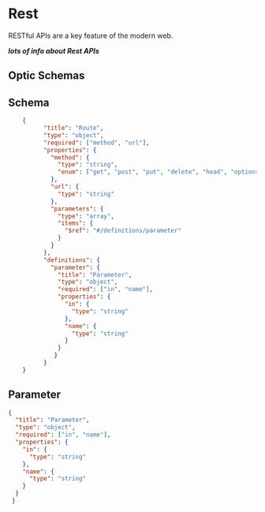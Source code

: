 <!-- metadata name="rest" author="optic" version="0.1.0" -->

# Rest
RESTful APIs are a key feature of the modern web. 

***lots of info about Rest APIs***

## Optic Schemas

## Schema
<!-- schema-def
     id='route' --> 
```json
    {
          "title": "Route",
          "type": "object",
          "required": ["method", "url"],
          "properties": {
            "method": {
              "type": "string",
              "enum": ["get", "post", "put", "delete", "head", "options"]
            },
            "url": {
              "type": "string"
            },
            "parameters": {
              "type": "array",
              "items": {
                "$ref": "#/definitions/parameter"
              }
            }
          },
          "definitions": {
            "parameter": {
              "title": "Parameter",
              "type": "object",
              "required": ["in", "name"],
              "properties": {
                "in": {
                  "type": "string"
                },
                "name": {
                  "type": "string"
                }
              }
             }
          }
    }
```


## Parameter
<!-- schema-def
     id='parameter' --> 
```json
{
  "title": "Parameter",
  "type": "object",
  "required": ["in", "name"],
  "properties": {
    "in": {
      "type": "string"
    },
    "name": {
      "type": "string"
    }
  }
 }
```